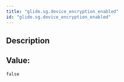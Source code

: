 ```yaml
---
title: "glide.sg.device_encryption_enabled"
id: "glide.sg.device_encryption_enabled"
---
```

## Description



## Value: 
```
false
```
